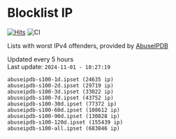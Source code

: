 # Blocklist IP

[![Hits](https://hits.seeyoufarm.com/api/count/incr/badge.svg?url=https%3A%2F%2Fgithub.com%2Fborestad%2Fblocklist-ip%2F&count_bg=%2379C83D&title_bg=%23555555&icon=&icon_color=%23E7E7E7&title=hits&edge_flat=false)](https://hits.seeyoufarm.com)  ![CI](https://img.shields.io/github/workflow/status/borestad/blocklist-ip/CI?style=flat-square)

Lists with worst IPv4 offenders, provided by [AbuseIPDB](https://www.abuseipdb.com/)

<!-- FOOTER-PLACEHOLDER -->
Updated every 5 hours<br>
Last update: `2024-11-01 - 10:27:19`
```
abuseipdb-s100-1d.ipset (24635 ip)
abuseipdb-s100-2d.ipset (29719 ip)
abuseipdb-s100-3d.ipset (33022 ip)
abuseipdb-s100-7d.ipset (43752 ip)
abuseipdb-s100-30d.ipset (77372 ip)
abuseipdb-s100-60d.ipset (108612 ip)
abuseipdb-s100-90d.ipset (130828 ip)
abuseipdb-s100-120d.ipset (155439 ip)
abuseipdb-s100-all.ipset (683846 ip)
```
